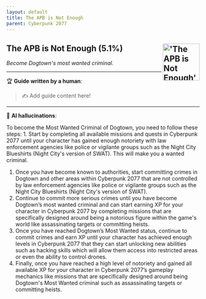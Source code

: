 ```yaml
---
layout: default
title: The APB is Not Enough
parent: Cyberpunk 2077
---
```


## The APB is Not Enough (5.1%) <img align="right" src="https://cdn.cloudflare.steamstatic.com/steamcommunity/public/images/apps/1091500/6d73d22167309783b6128282dbd00154df5fb0ae.jpg" alt="'The APB is Not Enough' achievement icon" width="96" height="96">

_Become Dogtown's most wanted criminal._

---

:trophy: **Guide written by a human**:

> :writing_hand: Add guide content here!

---

:robot: **AI hallucinations**:

To become the Most Wanted Criminal of Dogtown, you need to follow these steps: 1. Start by completing all available missions and quests in Cyberpunk 2077 until your character has gained enough notoriety with law enforcement agencies like police or vigilante groups such as the Night City Blueshirts (Night City's version of SWAT). This will make you a wanted criminal.

1. Once you have become known to authorities, start committing crimes in Dogtown and other areas within Cyberpunk 2077 that are not controlled by law enforcement agencies like police or vigilante groups such as the Night City Blueshirts (Night City's version of SWAT).
2. Continue to commit more serious crimes until you have become Dogtown’s most wanted criminal and can start earning XP for your character in Cyberpunk 2077 by completing missions that are specifically designed around being a notorious figure within the game's world like assassinating targets or committing heists.
3. Once you have reached Dogtown’s Most Wanted status, continue to commit crimes and earn XP until your character has achieved enough levels in Cyberpunk 2077 that they can start unlocking new abilities such as hacking skills which will allow them access into restricted areas or even the ability to control drones.
4. Finally, once you have reached a high level of notoriety and gained all available XP for your character in Cyberpunk 2077’s gameplay mechanics like missions that are specifically designed around being Dogtown's Most Wanted criminal such as assassinating targets or committing heists.
